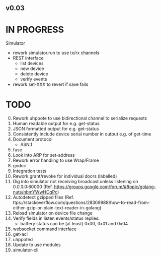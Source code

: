 ## v0.03

# IN PROGRESS

Simulator
- rework simulator.run to use tx/rx channels
- REST interface
  - list devices
  - new device
  - delete device
  - verify events
- rework set-XXX to revert if save fails

# TODO

0.  Rework uhppote to use bidirectional channel to serialize requests
1.  Human readable output for e.g. get-status
2.  JSON formatted output for e.g. get-status
3.  Consistently include device serial number in output e.g. of get-time
4.  Document protocol
    - ASN.1
5.  fuse
6.  Look into ARP for set-address
7.  Rework error handling to use Wrap/Frame
8.  godoc
9. Integration tests
10. Rework grant/revoke for individual doors (labelled)
11. Dig into simulator not receiving broadcast unless listening on 0.0.0.0:60000
    (Ref. https://groups.google.com/forum/#!topic/golang-nuts/nbmYWwHCgPc)
12. Autodetect gzipped files
    (Ref. ttps://stackoverflow.com/questions/28309988/how-to-read-from-either-gzip-or-plain-text-reader-in-golang)
13. Reload simulator on device file change
14. Verify fields in listen events/status replies:
    - battery status can be (at least) 0x00, 0x01 and 0x04
15. websocket command interface
16. get-acl
17. uhppoted
18. Update to use modules
19. simulator-cli

